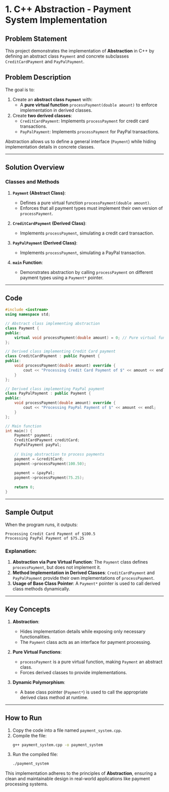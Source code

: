 # 1. C++ Abstraction - Payment System Implementation

## Problem Statement

This project demonstrates the implementation of **Abstraction** in C++ by defining an abstract class `Payment` and concrete subclasses `CreditCardPayment` and `PayPalPayment`.

## Problem Description

The goal is to:

1. Create an **abstract class `Payment`** with:
   - A **pure virtual function** `processPayment(double amount)` to enforce implementation in derived classes.
2. Create **two derived classes**:
   - `CreditCardPayment`: Implements `processPayment` for credit card transactions.
   - `PayPalPayment`: Implements `processPayment` for PayPal transactions.

Abstraction allows us to define a general interface (`Payment`) while hiding implementation details in concrete classes.

---

## Solution Overview

### Classes and Methods

1. **`Payment` (Abstract Class)**:
   - Defines a pure virtual function `processPayment(double amount)`.
   - Enforces that all payment types must implement their own version of `processPayment`.

2. **`CreditCardPayment` (Derived Class)**:
   - Implements `processPayment`, simulating a credit card transaction.

3. **`PayPalPayment` (Derived Class)**:
   - Implements `processPayment`, simulating a PayPal transaction.

4. **`main` Function**:
   - Demonstrates abstraction by calling `processPayment` on different payment types using a `Payment*` pointer.

---

## Code

```cpp
#include <iostream>
using namespace std;

// Abstract class implementing abstraction
class Payment {
public:
    virtual void processPayment(double amount) = 0; // Pure virtual function
};

// Derived class implementing Credit Card payment
class CreditCardPayment : public Payment {
public:
    void processPayment(double amount) override {
        cout << "Processing Credit Card Payment of $" << amount << endl;
    }
};

// Derived class implementing PayPal payment
class PayPalPayment : public Payment {
public:
    void processPayment(double amount) override {
        cout << "Processing PayPal Payment of $" << amount << endl;
    }
};

// Main function
int main() {
    Payment* payment;
    CreditCardPayment creditCard;
    PayPalPayment payPal;
    
    // Using abstraction to process payments
    payment = &creditCard;
    payment->processPayment(100.50);
    
    payment = &payPal;
    payment->processPayment(75.25);
    
    return 0;
}
```

---

## Sample Output

When the program runs, it outputs:

```
Processing Credit Card Payment of $100.5
Processing PayPal Payment of $75.25
```

### Explanation:
1. **Abstraction via Pure Virtual Function**: The `Payment` class defines `processPayment`, but does not implement it.
2. **Method Implementation in Derived Classes**: `CreditCardPayment` and `PayPalPayment` provide their own implementations of `processPayment`.
3. **Usage of Base Class Pointer**: A `Payment*` pointer is used to call derived class methods dynamically.

---

## Key Concepts

1. **Abstraction**:
   - Hides implementation details while exposing only necessary functionalities.
   - The `Payment` class acts as an interface for payment processing.

2. **Pure Virtual Functions**:
   - `processPayment` is a pure virtual function, making `Payment` an abstract class.
   - Forces derived classes to provide implementations.

3. **Dynamic Polymorphism**:
   - A base class pointer (`Payment*`) is used to call the appropriate derived class method at runtime.

---

## How to Run

1. Copy the code into a file named `payment_system.cpp`.
2. Compile the file:
   ```bash
   g++ payment_system.cpp -o payment_system
   ```
3. Run the compiled file:
   ```bash
   ./payment_system
   ```

This implementation adheres to the principles of **Abstraction**, ensuring a clean and maintainable design in real-world applications like payment processing systems.

